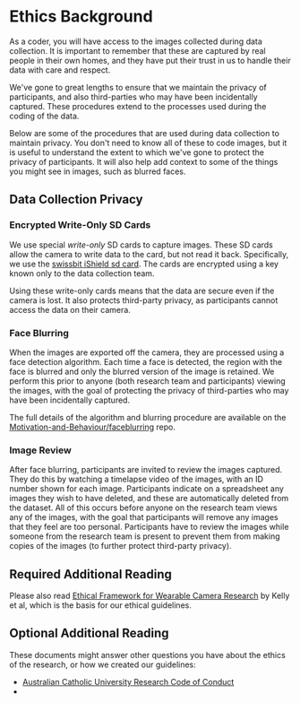 # Ethics Background

As a coder, you will have access to the images collected during data collection.
It is important to remember that these are captured by real people in their own homes, and they have put their trust in us to handle their data with care and respect.

We've gone to great lengths to ensure that we maintain the privacy of participants, and also third-parties who may have been incidentally captured.
These procedures extend to the processes used during the coding of the data.

Below are some of the procedures that are used during data collection to maintain privacy.
You don't need to know all of these to code images, but it is useful to understand the extent to which we've gone to protect the privacy of participants.
It will also help add context to some of the things you might see in images, such as blurred faces.

## Data Collection Privacy

### Encrypted Write-Only SD Cards

We use special *write-only* SD cards to capture images.
These SD cards allow the camera to write data to the card, but not read it back.
Specifically, we use the [swissbit iShield sd card](https://www.swissbit.com/en/products/security-products/ishield-archive-and-ishield-camera/).
The cards are encrypted using a key known only to the data collection team.

Using these write-only cards means that the data are secure even if the camera is lost.
It also protects third-party privacy, as participants cannot access the data on their camera.

### Face Blurring

When the images are exported off the camera, they are processed using a face detection algorithm.
Each time a face is detected, the region with the face is blurred and only the blurred version of the image is retained.
We perform this prior to anyone (both research team and participants) viewing the images, with the goal of protecting the privacy of third-parties who may have been incidentally captured.

The full details of the algorithm and blurring procedure are available on the [Motivation-and-Behaviour/faceblurring](https://github.com/Motivation-and-Behaviour/faceblurring) repo.

### Image Review

After face blurring, participants are invited to review the images captured.
They do this by watching a timelapse video of the images, with an ID number shown for each image.
Participants indicate on a spreadsheet any images they wish to have deleted, and these are automatically deleted from the dataset.
All of this occurs before anyone on the research team views any of the images, with the goal that participants will remove any images that they feel are too personal.
Participants have to review the images while someone from the research team is present to prevent them from making copies of the images (to further protect third-party privacy).

## Required Additional Reading

Please also read [Ethical Framework for Wearable Camera Research](https://doi.org/10.1016/j.amepre.2012.11.006) by Kelly et al, which is the basis for our ethical guidelines.

## Optional Additional Reading

These documents might answer other questions you have about the ethics of the research, or how we created our guidelines:

* [Australian Catholic University Research Code of Conduct](https://policies.acu.edu.au/736355)
* 